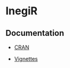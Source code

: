 # InegiR

## Documentation

* [CRAN](https://CRAN.R-project.org/package=inegiR)

* [Vignettes](http://www.enelmargen.org/inegiR)